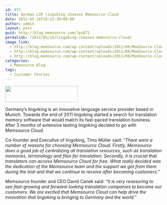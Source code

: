 ```yaml
---
id: 871
title: German LSP lingoking Chooses Memsource Cloud
date: 2012-05-16T18:21:38+00:00
author: admin
layout: post
guid: http://blog.memsource.com/?p=871
permalink: /2012/05/16/lingoking-chooses-memsource-cloud/
image_link:
  - http://blog.memsource.com/wp-content/uploads/2011/08/MemSource-Cloud.png
  - http://blog.memsource.com/wp-content/uploads/2011/08/MemSource-Cloud.png
  - http://blog.memsource.com/wp-content/uploads/2011/08/MemSource-Cloud.png
categories:
  - Memsource Blog
tags:
  - Customer Stories
---
```

[<img class=" size-full wp-image-873 alignleft" title="lingoking-logo" src="/wp-content/uploads/2012/05/lingoking-logo.png" alt="" width="234" height="52" />](http://www.lingoking.com/)

Germany&#8217;s lingoking is an innovative language service provider based in Munich. Towards the end of 2011 lingoking started a search for translation memory software that would match its fast-paced translation business. After 3 months of extensive testing lingoking decided to go with Memsource Cloud.<!--more-->

Co-founder and Executive of lingoking, Timo Müller said: _&#8220;There were a number of reasons for choosing Memsource Cloud. Firstly, Memsource does a good job of centralizing all translation resources, such as translation memories, terminology and files for translation. Secondly, it is crucial that translators can access Memsource Cloud for free. What really decided was the dedication of the Memsource team and the support we got from them during the trial and that we continue to receive after becoming customers.&#8221;_

Memsource founder and CEO David Canek said: _&#8220;It is very reassuring to see fast-growing and forward-looking translation companies to become our customers. We are excited that Memsource Cloud can help drive the innovation that lingoking is bringing to Germany and the world.&#8221;_